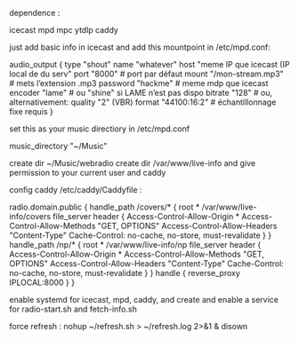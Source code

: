 

dependence :

icecast mpd mpc ytdlp caddy

just add basic info in icecast and add this mountpoint in /etc/mpd.conf:

audio_output {
    type        "shout"
    name        "whatever"
    host        "meme IP que icecast (IP local de du serv"
    port        "8000"		      # port par défaut
    mount       "/mon-stream.mp3"     # mets l’extension .mp3
    password    "hackme"              # meme mdp que icecast
    encoder     "lame"                # ou "shine" si LAME n’est pas dispo
    bitrate     "128"                 # ou, alternativement: quality "2" (VBR)
    format      "44100:16:2"          # échantillonnage fixe requis
}

set this as your music directiory in /etc/mpd.conf 

music_directory         "~/Music"


create dir ~/Music/webradio
create dir /var/www/live-info and give permission to your current user and caddy

config caddy /etc/caddy/Caddyfile :


radio.domain.public {
	handle_path /covers/* {
	 root * /var/www/live-info/covers
	 file_server
          header {
             Access-Control-Allow-Origin *
             Access-Control-Allow-Methods "GET, OPTIONS"
             Access-Control-Allow-Headers "Content-Type"
             Cache-Control: no-cache, no-store, must-revalidate
          }
	}
	handle_path /np/* {
	 root * /var/www/live-info/np
	 file_server
          header {
             Access-Control-Allow-Origin *
             Access-Control-Allow-Methods "GET, OPTIONS"
             Access-Control-Allow-Headers "Content-Type"
             Cache-Control: no-cache, no-store, must-revalidate
          }
	}
	handle {
	 reverse_proxy IPLOCAL:8000
	}
}

enable systemd for icecast, mpd, caddy, and create and enable a service for radio-start.sh and fetch-info.sh

force refresh : nohup ~/refresh.sh > ~/refresh.log 2>&1 & disown

